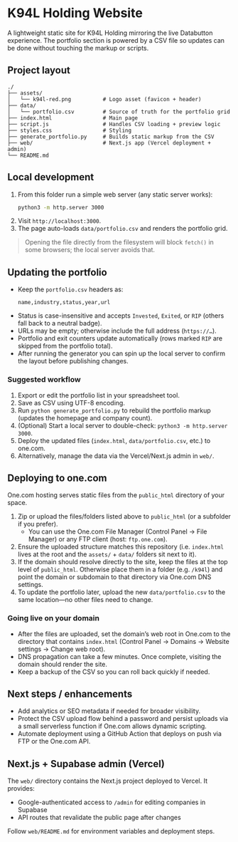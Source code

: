 # K94L Holding Website

A lightweight static site for K94L Holding mirroring the live Databutton experience. The portfolio section is powered by a CSV file so updates can be done without touching the markup or scripts.

## Project layout

```
./
├── assets/
│   └── k94l-red.png          # Logo asset (favicon + header)
├── data/
│   └── portfolio.csv         # Source of truth for the portfolio grid
├── index.html                # Main page
├── script.js                 # Handles CSV loading + preview logic
├── styles.css                # Styling
├── generate_portfolio.py     # Builds static markup from the CSV
├── web/                      # Next.js app (Vercel deployment + admin)
└── README.md
```

## Local development

1. From this folder run a simple web server (any static server works):
   ```bash
   python3 -m http.server 3000
   ```
2. Visit `http://localhost:3000`.
3. The page auto-loads `data/portfolio.csv` and renders the portfolio grid.

> Opening the file directly from the filesystem will block `fetch()` in some browsers; the local server avoids that.

## Updating the portfolio

- Keep the `portfolio.csv` headers as:
  ```text
  name,industry,status,year,url
  ```
- Status is case-insensitive and accepts `Invested`, `Exited`, or `RIP` (others fall back to a neutral badge).
- URLs may be empty; otherwise include the full address (`https://…`).
- Portfolio and exit counters update automatically (rows marked `RIP` are skipped from the portfolio total).
- After running the generator you can spin up the local server to confirm the layout before publishing changes.

### Suggested workflow

1. Export or edit the portfolio list in your spreadsheet tool.
2. Save as CSV using UTF-8 encoding.
3. Run `python generate_portfolio.py` to rebuild the portfolio markup (updates the homepage and company count).
4. (Optional) Start a local server to double-check: `python3 -m http.server 3000`.
5. Deploy the updated files (`index.html`, `data/portfolio.csv`, etc.) to one.com.
6. Alternatively, manage the data via the Vercel/Next.js admin in `web/`.

## Deploying to one.com

One.com hosting serves static files from the `public_html` directory of your space.

1. Zip or upload the files/folders listed above to `public_html` (or a subfolder if you prefer).
   - You can use the One.com File Manager (Control Panel → File Manager) or any FTP client (host: `ftp.one.com`).
2. Ensure the uploaded structure matches this repository (i.e. `index.html` lives at the root and the `assets/` + `data/` folders sit next to it).
3. If the domain should resolve directly to the site, keep the files at the top level of `public_html`. Otherwise place them in a folder (e.g. `/k94l`) and point the domain or subdomain to that directory via One.com DNS settings.
4. To update the portfolio later, upload the new `data/portfolio.csv` to the same location—no other files need to change.

### Going live on your domain

- After the files are uploaded, set the domain’s web root in One.com to the directory that contains `index.html` (Control Panel → Domains → Website settings → Change web root).
- DNS propagation can take a few minutes. Once complete, visiting the domain should render the site.
- Keep a backup of the CSV so you can roll back quickly if needed.

## Next steps / enhancements

- Add analytics or SEO metadata if needed for broader visibility.
- Protect the CSV upload flow behind a password and persist uploads via a small serverless function if One.com allows dynamic scripting.
- Automate deployment using a GitHub Action that deploys on push via FTP or the One.com API.

## Next.js + Supabase admin (Vercel)

The `web/` directory contains the Next.js project deployed to Vercel. It provides:
- Google-authenticated access to `/admin` for editing companies in Supabase
- API routes that revalidate the public page after changes

Follow `web/README.md` for environment variables and deployment steps.
